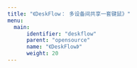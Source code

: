 ```yaml
---
title: "《DeskFlow： 多设备间共享一套键鼠》"
menu:
  main:
      identifier: "deskflow"
      parent: "opensource"
      name: "《DeskFlow》"
      weight: 20
---
```

